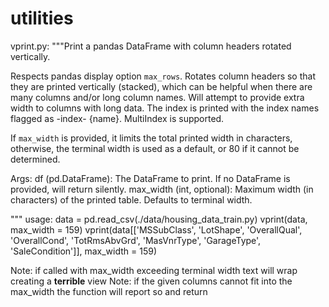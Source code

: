 # utilities

vprint.py:
  """Print a pandas DataFrame with column headers rotated vertically.

  Respects pandas display option `max_rows`.
  Rotates column headers so that they are printed vertically (stacked),
  which can be helpful when there are many columns and/or long column names.
  Will attempt to provide extra width to columns with long data.
  The index is printed with the index names flagged as -index- {name}.
  MultiIndex is supported.

  If `max_width` is provided, it limits the total printed width in characters,
  otherwise, the terminal width is used as a default, or 80 if it cannot
  be determined.

  Args:
      df (pd.DataFrame): The DataFrame to print.
                         If no DataFrame is provided, will return silently.
      max_width (int, optional): Maximum width (in characters)
                                 of the printed table.
                                 Defaults to terminal width.

  """
usage:
data = pd.read_csv(./data/housing_data_train.py)
vprint(data, max_width = 159)
  vprint(data[['MSSubClass',
               'LotShape',
               'OverallQual',
               'OverallCond',
               'TotRmsAbvGrd',
               'MasVnrType',
               'GarageType',
               'SaleCondition']], 
          max_width = 159)

Note: if called with max_width exceeding terminal width text will wrap creating a **terrible** view
Note: if the given columns cannot fit into the max_width the function will report so and return
